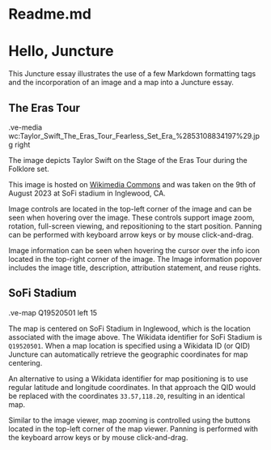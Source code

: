 # Readme.md

# Hello, Juncture

This Juncture essay illustrates the use of a few Markdown formatting tags and the incorporation of an image and a map into a Juncture essay.

## The Eras Tour

.ve-media wc:Taylor_Swift_The_Eras_Tour_Fearless_Set_Era_%2853108834197%29.jpg right

The image depicts Taylor Swift on the Stage of the Eras Tour during the Folklore set.

This image is hosted on [Wikimedia Commons](https://commons.wikimedia.org/wiki/File:Taylor_Swift_The_Eras_Tour_Fearless_Set_Era_(53108834197).jpg) and was taken on the 9th of August 2023 at SoFi stadium in Inglewood, CA.

Image controls are located in the top-left corner of the image and can be seen when hovering over the image.  These controls support image zoom, rotation, full-screen viewing, and repositioning to the start position.  Panning can be performed with keyboard arrow keys or by mouse click-and-drag.

Image information can be seen when hovering the cursor over the info icon located in the top-right corner of the image.  The Image information popover includes the image title, description, attribution statement, and reuse rights.

## SoFi Stadium

.ve-map Q19520501 left 15

The map is centered on SoFi Stadium in Inglewood, which is the location associated with the image above.  The Wikidata identifier for SoFi Stadium is `Q19520501`.  When a map location is specified using a Wikidata ID (or QID) Juncture can automatically retrieve the geographic coordinates for map centering.

An alternative to using a Wikidata identifier for map positioning is to use regular latitude and longitude coordinates.  In that approach the QID would be replaced with the coordinates `33.57,118.20`, resulting in an identical map.

Similar to the image viewer, map zooming is controlled using the buttons located in the top-left corner of the map viewer.  Panning is performed with the keyboard arrow keys or by mouse click-and-drag.